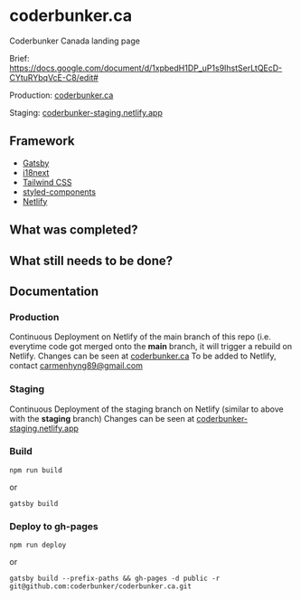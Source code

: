 # coderbunker.ca
Coderbunker Canada landing page

Brief: https://docs.google.com/document/d/1xpbedH1DP_uP1s9IhstSerLtQEcD-CYtuRYbqVcE-C8/edit#

Production: [coderbunker.ca](https://coderbunker.ca/)

Staging: [coderbunker-staging.netlify.app](https://coderbunker-staging.netlify.app/)

## Framework

* [Gatsby](https://www.gatsbyjs.com/)
* [i18next](https://github.com/microapps/gatsby-plugin-react-i18next)
* [Tailwind CSS](https://tailwindcss.com/)
* [styled-components](https://styled-components.com/)
* [Netlify](https://www.netlify.com/)

## What was completed?


## What still needs to be done?


## Documentation

### Production

Continuous Deployment on Netlify of the main branch of this repo (i.e. everytime code got merged onto the **main** branch, it will trigger a rebuild on Netlify. Changes can be seen at [coderbunker.ca](https://coderbunker.ca/)
To be added to Netlify, contact carmenhyng89@gmail.com

### Staging

Continuous Deployment of the staging branch on Netlify (similar to above with the **staging** branch) Changes can be seen at [coderbunker-staging.netlify.app](https://coderbunker-staging.netlify.app/)

### Build
```
npm run build
```
or
```
gatsby build
```
### Deploy to gh-pages
```
npm run deploy
```
or
```
gatsby build --prefix-paths && gh-pages -d public -r git@github.com:coderbunker/coderbunker.ca.git
```
